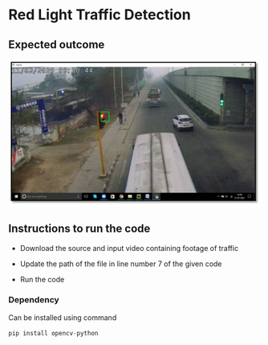 # Red Light Traffic Detection



## Expected outcome

![Output video](media/image.png)



## Instructions to run the code

* Download the source and input video containing footage of traffic

* Update the path of the file in line number 7 of the given code

* Run the code


### Dependency

Can be installed using command
```python
pip install opencv-python
```
